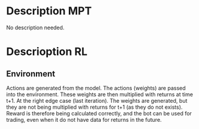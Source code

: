 <h1> Description MPT </h1>
No description needed. 
<br>

<h1>  Descrioption RL </h1>
<h2> Environment </h2>
Actions are generated from the model. The actions (weights) are passed into the environment. These weights are then multiplied with returns at time t+1. At the right edge case (last iteration). The weights are generated, but they are not being multiplied with returns for t+1 (as they do not exists).  
<br>
Reward is therefore being calculated correctly, and the bot can be used for trading, even when it do not have data for returns in the future.
<br>

